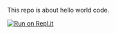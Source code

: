 This repo is about hello world code.

[![Run on Repl.it](https://repl.it/badge/github/alinmishra/hello_world)](https://repl.it/github/alinmishra/hello_world)